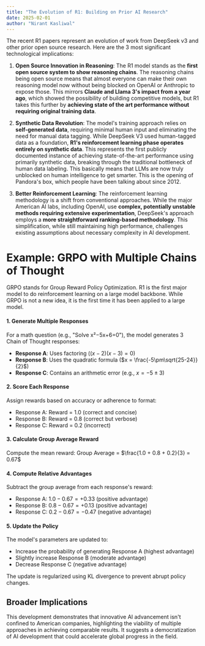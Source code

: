 ```yaml
---
title: "The Evolution of R1: Building on Prior AI Research"
date: 2025-02-01
author: "Nirant Kasliwal"
---
```


The recent R1 papers represent an evolution of work from DeepSeek v3 and other prior open source research. Here are the 3 most significant technological implications:

1. **Open Source Innovation in Reasoning**: The R1 model stands as the **first open source system to show reasoning chains**.  The reasoning chains being open source means that almost everyone can make their own reasoning model now without being blocked on OpenAI or Anthropic to expose those. This mirrors **Claude and Llama 3's impact from a year ago**, which showed the possibility of building competitive models, but R1 takes this further by **achieving state of the art performance without requiring original training data**. 

2. **Synthetic Data Revolution**: The model's training approach relies on **self-generated data**, requiring minimal human input and eliminating the need for manual data tagging. While DeepSeek V3 used human-tagged data as a foundation, **R1's reinforcement learning phase operates entirely on synthetic data**. This represents the first publicly documented instance of achieving state-of-the-art performance using primarily synthetic data, breaking through the traditional bottleneck of human data labeling. This basically means that LLMs are now truly unblocked on human intelligence to get smarter. This is the opening of Pandora's box, which people have been talking about since 2012. 

3. **Better Reinforcement Learning**: The reinforcement learning methodology is a shift from conventional approaches. While the major American AI labs, including OpenAI, use **complex, potentially unstable methods requiring extensive experimentation**, DeepSeek's approach employs a **more straightforward ranking-based methodology**. This simplification, while still maintaining high performance, challenges existing assumptions about necessary complexity in AI development.


# Example: GRPO with Multiple Chains of Thought

GRPO stands for Group Reward Policy Optimization. R1 is the first major model to do reinforcement learning on a large model backbone. While GRPO is not a new idea, it is the first time it has been applied to a large model. 

#### 1. Generate Multiple Responses
For a math question (e.g., "Solve x²−5x+6=0"), the model generates 3 Chain of Thought responses:
- **Response A**: Uses factoring ($(x-2)(x-3)=0$)
- **Response B**: Uses the quadratic formula ($x = \frac{-5\pm\sqrt{25-24}}{2}$)
- **Response C**: Contains an arithmetic error (e.g., $x = -5\pm3$)

#### 2. Score Each Response
Assign rewards based on accuracy or adherence to format:
- Response A: Reward = 1.0 (correct and concise)
- Response B: Reward = 0.8 (correct but verbose) 
- Response C: Reward = 0.2 (incorrect)

#### 3. Calculate Group Average Reward
Compute the mean reward:
Group Average = $\frac{1.0 + 0.8 + 0.2}{3} = 0.67$

#### 4. Compute Relative Advantages
Subtract the group average from each response's reward:
- Response A: $1.0 - 0.67 = +0.33$ (positive advantage)
- Response B: $0.8 - 0.67 = +0.13$ (positive advantage)
- Response C: $0.2 - 0.67 = -0.47$ (negative advantage)

#### 5. Update the Policy
The model's parameters are updated to:
- Increase the probability of generating Response A (highest advantage)
- Slightly increase Response B (moderate advantage)
- Decrease Response C (negative advantage)

The update is regularized using KL divergence to prevent abrupt policy changes.

## Broader Implications

This development demonstrates that innovative AI advancement isn't confined to American companies, highlighting the viability of multiple approaches in achieving comparable results. It suggests a democratization of AI development that could accelerate global progress in the field.